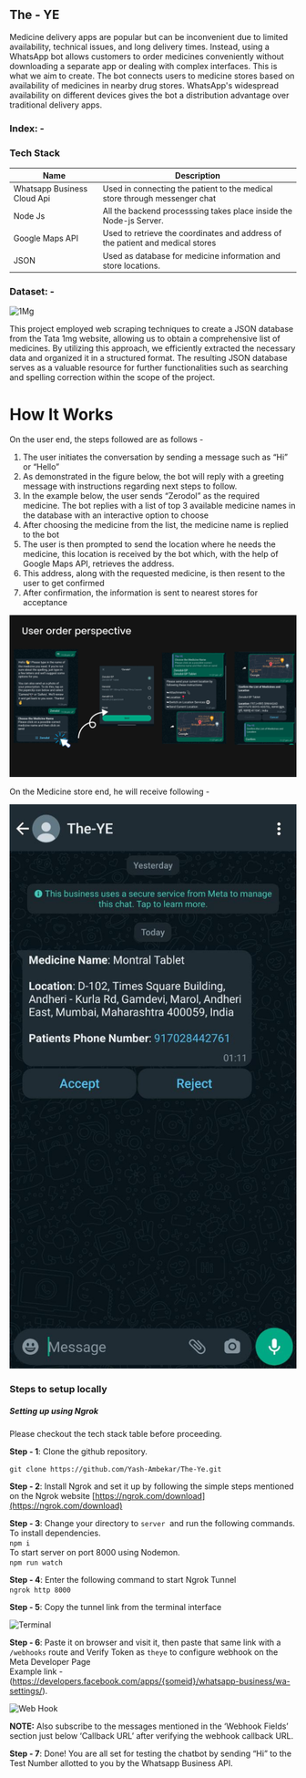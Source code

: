 
## The - YE  

Medicine delivery apps are popular but can be inconvenient due to limited availability, technical issues, and long delivery times. Instead, using a WhatsApp bot allows customers to order medicines conveniently without downloading a separate app or dealing with complex interfaces. This is what we aim to create. The bot connects users to medicine stores based on availability of medicines in nearby drug stores. WhatsApp's widespread availability on different devices gives the bot a distribution advantage over traditional delivery apps.

  
### Index: -  



### Tech Stack 

| Name            | Description                                                                                               |
| --------------- | --------------------------------------------------------------------------------------------------------- |
| Whatsapp Business Cloud Api    | Used in connecting the patient to the medical store through messenger chat                               |
| Node Js           | All the backend processsing takes place inside the Node-js Server. |
| Google Maps API          | Used to retrieve the coordinates and address of the patient and medical stores                 |
| JSON | Used as database for medicine information and store locations.                        |

### Dataset: -
![1Mg](studyMaterial/Images/Ngrok_terminal_image.jpeg)

This project employed web scraping techniques to create a JSON database from the Tata 1mg website, allowing us to obtain a comprehensive list of medicines. By utilizing this approach, we efficiently extracted the necessary data and organized it in a structured format. The resulting JSON database serves as a valuable resource for further functionalities such as searching and spelling correction within the scope of the project.

  

# How It Works

On the user end, the steps followed are as follows - 

1. The user initiates the conversation by sending a message such as “Hi” or “Hello”
2. As demonstrated in the figure below, the bot will reply with a greeting message with instructions regarding next steps to follow.
3. In the example below, the user sends “Zerodol” as the required medicine. The bot replies with a list of top 3 available medicine names in the database with an interactive option to choose
4. After choosing the medicine from the list, the medicine name is replied to the bot
5. The user is then prompted to send the location where he needs the medicine, this location is received by the bot which, with the help of Google Maps API, retrieves the address.
6. This address, along with the requested medicine, is then resent to the user to get confirmed
7. After confirmation, the information is sent to nearest stores for acceptance

![User_End](studyMaterial/Images/User_Side.png)

On the Medicine store end, he will receive following - 

![User_End](studyMaterial/Images/Store-Side.jpeg)

### Steps to setup locally
##### Setting up using Ngrok

Please checkout the tech stack table before proceeding.  
  
**Step - 1**: Clone the github repository.  
```
git clone https://github.com/Yash-Ambekar/The-Ye.git
```  
  
**Step - 2**: Install Ngrok and set it up by following the simple steps mentioned on the Ngrok website [https://ngrok.com/download](https://ngrok.com/download)

**Step - 3**: Change your directory to ```server```  and run the following commands.  
To install dependencies.  
```npm i ```  
To start server on port 8000 using Nodemon.  
```npm run watch```  
  
**Step - 4**: Enter the following command to start Ngrok Tunnel  
```ngrok http 8000```  

**Step - 5**: Copy the tunnel link from the terminal interface  

![Terminal](studyMaterial/Images/ngrok-terminal.png)

**Step - 6**: Paste it on browser and visit it, then paste that same link with a ```/webhooks``` route and Verify Token as ```theye``` to configure webhook on the Meta Developer Page  
Example link -  
(https://developers.facebook.com/apps/{someid}/whatsapp-business/wa-settings/).  
  
![Web Hook](studyMaterial/Images/CallBack_URL.png)

**NOTE:** Also subscribe to the messages mentioned in the ‘Webhook Fields’ section just below ‘Callback URL’ after verifying the webhook callback URL.

**Step - 7**: Done! You are all set for testing the chatbot by sending “Hi” to the Test Number allotted to you by the Whatsapp Business API.
